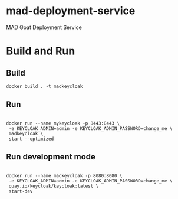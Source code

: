 # mad-deployment-service

MAD Goat Deployment Service

# Build and Run

## Build

```
docker build . -t madkeycloak
```

## Run

```

docker run --name mykeycloak -p 8443:8443 \
 -e KEYCLOAK_ADMIN=admin -e KEYCLOAK_ADMIN_PASSWORD=change_me \
 madkeycloak \
 start --optimized

```

## Run development mode

```

docker run --name madkeycloak -p 8080:8080 \
 -e KEYCLOAK_ADMIN=admin -e KEYCLOAK_ADMIN_PASSWORD=change_me \
 quay.io/keycloak/keycloak:latest \
 start-dev

```
